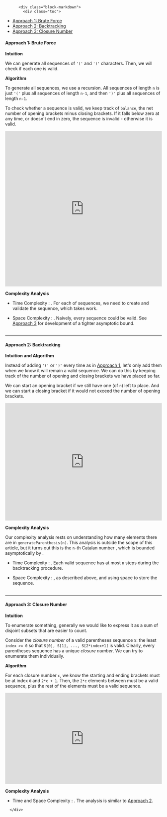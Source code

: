 <div class="article-body">
        
          <div class="block-markdown">
            <div class="toc">
<ul>
<li><a href="#approach-1-brute-force">Approach 1: Brute Force</a></li>
<li><a href="#approach-2-backtracking">Approach 2: Backtracking</a></li>
<li><a href="#approach-3-closure-number">Approach 3: Closure Number</a></li>
</ul>
</div>
<h4 id="approach-1-brute-force">Approach 1: Brute Force</h4>
<p><strong>Intuition</strong></p>
<p>We can generate all <script type="math/tex; mode=display">2^{2n}</script> sequences of <code>'('</code> and <code>')'</code> characters.  Then, we will check if each one is valid.</p>
<p><strong>Algorithm</strong></p>
<p>To generate all sequences, we use a recursion.  All sequences of length <code>n</code> is just <code>'('</code> plus all sequences of length <code>n-1</code>, and then <code>')'</code> plus all sequences of length <code>n-1</code>.</p>
<p>To check whether a sequence is valid, we keep track of <code>balance</code>, the net number of opening brackets minus closing brackets.  If it falls below zero at any time, or doesn't end in zero, the sequence is invalid - otherwise it is valid.</p>
<iframe src="https://leetcode.com/playground/eDRvbWjL/shared" frameborder="0" width="100%" height="500" name="eDRvbWjL"></iframe>

<p><strong>Complexity Analysis</strong></p>
<ul>
<li>
<p>Time Complexity : <script type="math/tex; mode=display">O(2^{2n}n)</script>.  For each of <script type="math/tex; mode=display">2^{2n}</script> sequences, we need to create and validate the sequence, which takes <script type="math/tex; mode=display">O(n)</script> work.</p>
</li>
<li>
<p>Space Complexity : <script type="math/tex; mode=display">O(2^{2n}n)</script>.  Naively, every sequence could be valid.  See <a href="#approach-3-closure-number">Approach 3</a> for development of a tighter asymptotic bound.
<br>
<br></p>
</li>
</ul>
<hr>
<h4 id="approach-2-backtracking">Approach 2: Backtracking</h4>
<p><strong>Intuition and Algorithm</strong></p>
<p>Instead of adding <code>'('</code> or <code>')'</code> every time as in <a href="#approach-1-brute-force">Approach 1</a>, let's only add them when we know it will remain a valid sequence.  We can do this by keeping track of the number of opening and closing brackets we have placed so far.</p>
<p>We can start an opening bracket if we still have one (of <code>n</code>) left to place.  And we can start a closing bracket if it would not exceed the number of opening brackets.</p>
<iframe src="https://leetcode.com/playground/npPa38Mh/shared" frameborder="0" width="100%" height="378" name="npPa38Mh"></iframe>

<p><strong>Complexity Analysis</strong></p>
<p>Our complexity analysis rests on understanding how many elements there are in <code>generateParenthesis(n)</code>.  This analysis is outside the scope of this article, but it turns out this is the <code>n</code>-th Catalan number <script type="math/tex; mode=display">\dfrac{1}{n+1}\binom{2n}{n}</script>, which is bounded asymptotically by <script type="math/tex; mode=display">\dfrac{4^n}{n\sqrt{n}}</script>.</p>
<ul>
<li>
<p>Time Complexity : <script type="math/tex; mode=display">O(\dfrac{4^n}{\sqrt{n}})</script>.  Each valid sequence has at most <code>n</code> steps during the backtracking procedure.</p>
</li>
<li>
<p>Space Complexity : <script type="math/tex; mode=display">O(\dfrac{4^n}{\sqrt{n}})</script>, as described above, and using <script type="math/tex; mode=display">O(n)</script> space to store the sequence.
<br>
<br></p>
</li>
</ul>
<hr>
<h4 id="approach-3-closure-number">Approach 3: Closure Number</h4>
<p><strong>Intuition</strong></p>
<p>To enumerate something, generally we would like to express it as a sum of disjoint subsets that are easier to count.</p>
<p>Consider the <em>closure number</em> of a valid parentheses sequence <code>S</code>: the least <code>index &gt;= 0</code> so that <code>S[0], S[1], ..., S[2*index+1]</code> is valid.  Clearly, every parentheses sequence has a unique <em>closure number</em>.  We can try to enumerate them individually.</p>
<p><strong>Algorithm</strong></p>
<p>For each closure number <code>c</code>, we know the starting and ending brackets must be at index <code>0</code> and <code>2*c + 1</code>. Then, the <code>2*c</code> elements between must be a valid sequence, plus the rest of the elements must be a valid sequence.</p>
<iframe src="https://leetcode.com/playground/Z3ZYfRAo/shared" frameborder="0" width="100%" height="293" name="Z3ZYfRAo"></iframe>

<p><strong>Complexity Analysis</strong></p>
<ul>
<li>Time and Space Complexity : <script type="math/tex; mode=display">O(\dfrac{4^n}{\sqrt{n}})</script>.  The analysis is similar to <a href="#approach-2-backtracking">Approach 2</a>.</li>
</ul>
          </div>
        
      </div>